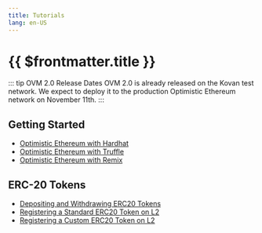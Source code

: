 ```yaml
---
title: Tutorials
lang: en-US
---
```


# {{ $frontmatter.title }}

::: tip OVM 2.0 Release Dates
OVM 2.0 is already released on the Kovan test network.
We expect to deploy it to the production Optimistic Ethereum network on November 11th.
:::

## Getting Started

* [Optimistic Ethereum with Hardhat](https://github.com/ethereum-optimism/optimism-tutorial/tree/main/hardhat)
* [Optimistic Ethereum with Truffle](https://github.com/ethereum-optimism/optimism-tutorial/tree/main/truffle)
* [Optimistic Ethereum with Remix](https://remix-optimism-compiler-plugin.readthedocs.io/en/latest/)


## ERC-20 Tokens

* [Depositing and Withdrawing ERC20 Tokens](https://github.com/ethereum-optimism/optimism-tutorial/tree/main/l1-l2-deposit-withdrawal)
* [Registering a Standard ERC20 Token on L2](https://github.com/ethereum-optimism/optimism-tutorial/tree/main/standard-bridge-standard-token)
* [Registering a Custom ERC20 Token on L2](https://github.com/ethereum-optimism/optimism-tutorial/tree/main/standard-bridge-custom-token)
